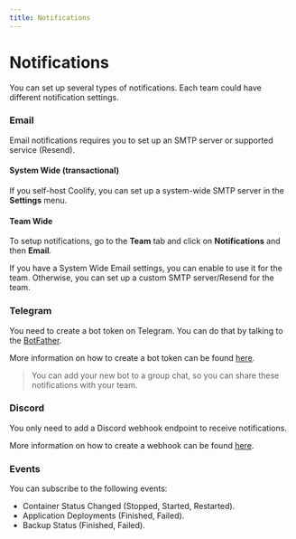 ```yaml
---
title: Notifications
---
```


# Notifications

You can set up several types of notifications. Each team could have different notification settings.

### Email

Email notifications requires you to set up an SMTP server or supported service (Resend).

#### System Wide (transactional)

If you self-host Coolify, you can set up a system-wide SMTP server in the **Settings** menu.

#### Team Wide

To setup notifications, go to the **Team** tab and click on **Notifications** and then **Email**.

If you have a System Wide Email settings, you can enable to use it for the team. Otherwise, you can set up a custom SMTP server/Resend for the team.

### Telegram

You need to create a bot token on Telegram. You can do that by talking to the [BotFather](https://t.me/botfather).

More information on how to create a bot token can be found [here](https://core.telegram.org/bots/tutorial).

> You can add your new bot to a group chat, so you can share these notifications with your team.

### Discord

You only need to add a Discord webhook endpoint to receive notifications.

More information on how to create a webhook can be found [here](https://support.discord.com/hc/en-us/articles/228383668-Intro-to-Webhooks).

### Events

You can subscribe to the following events:

- Container Status Changed (Stopped, Started, Restarted).
- Application Deployments (Finished, Failed).
- Backup Status (Finished, Failed).
